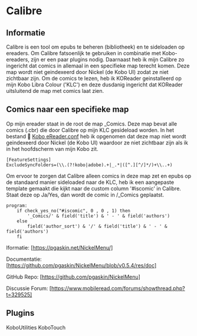 # Calibre
## Informatie
Calibre is een tool om epubs te beheren (bibliotheek) en te sideloaden op ereaders. Om Calibre fatsoenlijk te gebruiken in combinatie met Kobo-ereaders, zijn er een paar plugins nodig. Daarnaast heb ik mijn Calibre zo ingericht dat comics in allemaal in een specifieke map terecht komen. Deze map wordt niet geindexeerd door Nickel (de Kobo UI) zodat ze niet zichtbaar zijn. Om de comics te lezen, heb ik KOReader geinstalleerd op mijn Kobo Libra Colour ('KLC') en deze dusdanig ingericht dat KOReader uitsluitend de map met comics laat zien. 

## Comics naar een specifieke map
Op mijn ereader staat in de root de map _Comics. Deze map bevat alle comics (.cbr) die door Calibre op mijn KLC gesideload worden. In het bestand 📁 [Kobo eReader.conf](https://github.com/jacobfresco/kobo-misc/blob/main/calibre/Kobo%20eReader.conf) heb ik opgenomen dat deze map niet wordt geindexeerd door Nickel (de Kobo UI) waardoor ze niet zichtbaar zijn als ik in het hoofdscherm van mijn Kobo zit. 

```
[FeatureSettings]
ExcludeSyncFolders=(\\.(?!kobo|adobe).+|_.*|([^.][^/]*/)+\\..+)
```

Om ervoor te zorgen dat Calibre alleen comics in deze map zet en epubs op de standaard manier sideloaded naar de KLC, heb ik een aangepaste template gemaakt die kijkt naar de custom column '#iscomic' in Calibre. Staat deze op Ja/Yes, dan wordt de comic in /_Comics geplaatst.

```calibre
program:
	if check_yes_no("#iscomic", 0 , 0 , 1) then
		'_Comics/' & field('title') & ' - ' & field('authors')
	else
		field('author_sort') & '/' & field('title') & ' - ' & field('authors')
	fi
```

Iformatie: [https://pgaskin.net/NickelMenu/]

Documentatie: [https://github.com/pgaskin/NickelMenu/blob/v0.5.4/res/doc]

GitHub Repo: [https://github.com/pgaskin/NickelMenu]

Discussie Forum: [https://www.mobileread.com/forums/showthread.php?t=329525]
## Plugins
KoboUtilities
KoboTouch

